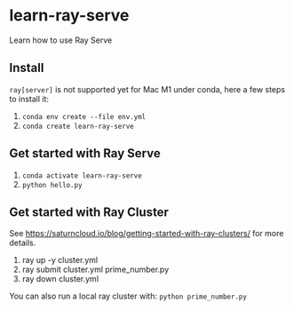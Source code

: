 # learn-ray-serve
Learn how to use Ray Serve

## Install

`ray[server]` is not supported yet for Mac M1 under conda, here a few steps to install it:
1. `conda env create --file env.yml`
2. `conda create learn-ray-serve`

## Get started with Ray Serve
1. `conda activate learn-ray-serve`
2. `python hello.py`

## Get started with Ray Cluster
See https://saturncloud.io/blog/getting-started-with-ray-clusters/ for more details.

1. ray up -y cluster.yml 
2. ray submit cluster.yml prime_number.py
3. ray down cluster.yml

You can also run a local ray cluster with: `python prime_number.py`
